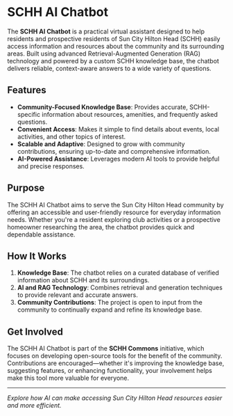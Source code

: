 # SCHH AI Chatbot  

The **SCHH AI Chatbot** is a practical virtual assistant designed to help residents and prospective residents of Sun City Hilton Head (SCHH) easily access information and resources about the community and its surrounding areas. Built using advanced Retrieval-Augmented Generation (RAG) technology and powered by a custom SCHH knowledge base, the chatbot delivers reliable, context-aware answers to a wide variety of questions.

## **Features**
- **Community-Focused Knowledge Base**: Provides accurate, SCHH-specific information about resources, amenities, and frequently asked questions.
- **Convenient Access**: Makes it simple to find details about events, local activities, and other topics of interest.
- **Scalable and Adaptive**: Designed to grow with community contributions, ensuring up-to-date and comprehensive information.
- **AI-Powered Assistance**: Leverages modern AI tools to provide helpful and precise responses.

## **Purpose**
The SCHH AI Chatbot aims to serve the Sun City Hilton Head community by offering an accessible and user-friendly resource for everyday information needs. Whether you're a resident exploring club activities or a prospective homeowner researching the area, the chatbot provides quick and dependable assistance.

## **How It Works**
1. **Knowledge Base**: The chatbot relies on a curated database of verified information about SCHH and its surroundings.
2. **AI and RAG Technology**: Combines retrieval and generation techniques to provide relevant and accurate answers.
3. **Community Contributions**: The project is open to input from the community to continually expand and refine its knowledge base.

## **Get Involved**
The SCHH AI Chatbot is part of the **SCHH Commons** initiative, which focuses on developing open-source tools for the benefit of the community. Contributions are encouraged—whether it's improving the knowledge base, suggesting features, or enhancing functionality, your involvement helps make this tool more valuable for everyone.

---

*Explore how AI can make accessing Sun City Hilton Head resources easier and more efficient.*  

